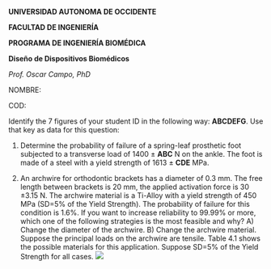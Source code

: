 **UNIVERSIDAD AUTONOMA DE OCCIDENTE**

**FACULTAD DE INGENIERÍA**

**PROGRAMA DE INGENIERÍA BIOMÉDICA**

**Diseño de Dispositivos Biomédicos**

_Prof. Oscar Campo, PhD_

NOMBRE:

COD:

Identify the 7 figures of your student ID in the following way: **ABCDEFG**.
Use that key as data for this question:

1. Determine the probability of failure of a spring-leaf prosthetic foot subjected to a transverse load of 1400 $\pm$ **ABC** N on the ankle. The foot is made of a steel with a yield strength of 1613 $\pm$ **CDE** MPa.

2. An archwire for orthodontic brackets has a diameter of 0.3 mm. The free length between brackets is 20 mm, the applied activation force  is  30 $\pm$3.15 N. The archwire material is a Ti-Alloy with a yield strength of 450 MPa (SD=5% of the Yield Strength). The probability of failure for this condition is 1.6%. If you want to increase reliability to 99.99% or more, which one of the following strategies is the most feasible and why? A) Change the diameter of the archwire. B) Change the archwire material. Suppose the principal loads on the archwire are tensile. Table 4.1 shows the possible materials for this application. Suppose SD=5% of the Yield Strength for all cases.
![](https://oscampo.github.io/cabd/Quices/images/Dr.-John-NIkolovski-Braces.jpg)
